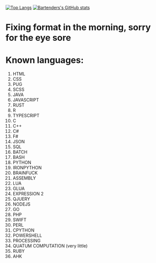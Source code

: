 [![Top Langs](https://github-readme-stats.vercel.app/api/top-langs/?username=BartenderWinery&count_private=true&theme=calm&cache_seconds=7288)](https://github.com/BartenderWinery)
[![Bartenders's GitHub stats](https://github-readme-stats.vercel.app/api?username=BartenderWinery&count_private=true&show_icons=true&theme=calm&cache_seconds=7200)](https://github.com/BartenderWinery)
# Fixing format in the morning, sorry for the eye sore
# Known languages:
1. HTML
2. CSS
3. PUG
4. SCSS
5. JAVA
6. JAVASCRIPT
7. RUST
8. R
9. TYPESCRIPT
10. C
11. C++
12. C#
13. F#
14. JSON
15. SQL
16. BATCH
17. BASH
18. PYTHON
19. IRONPYTHON
20. BRAINFUCK
21. ASSEMBLY
22. LUA
23. GLUA
24. EXPRESSION 2
25. QJUERY
26. NODEJS
27. GO
28. PHP
29. SWIFT
30. PERL
31. CPYTHON
32. POWERSHELL
33. PROCESSING
34. QUATUM COMPUTATION (very little)
35. RUBY
36. AHK
